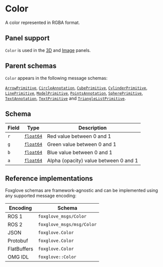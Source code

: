 # Color

A color represented in RGBA format.

## Panel support

<!--TODO: Link missing documentation when available-->

`Color` is used in the [3D](#) and [Image](#) panels.

## Parent schemas

`Color` appears in the following message schemas:

[`ArrowPrimitive`](./arrow-primitive.md), [`CircleAnnotation`](./circle-annotation.md), [`CubePrimitive`](./cube-primitive.md), [`CylinderPrimitive`](./cylinder-primitive.md), [`LinePrimitive`](./line-primitive.md), [`ModelPrimitive`](./model-primitive.md), [`PointsAnnotation`](./points-annotation.md), [`SpherePrimitive`](./sphere-primitive.md), [`TextAnnotation`](./text-annotation.md), [`TextPrimitive`](./text-primitive.md) and [`TriangleListPrimitive`](./triangle-list-primitive.md).

## Schema

| Field | Type                                     | Description                           |
| ----- | ---------------------------------------- | ------------------------------------- |
| `r`   | [`float64`](./built-in-types.md#float64) | Red value between 0 and 1             |
| `g`   | [`float64`](./built-in-types.md#float64) | Green value between 0 and 1           |
| `b`   | [`float64`](./built-in-types.md#float64) | Blue value between 0 and 1            |
| `a`   | [`float64`](./built-in-types.md#float64) | Alpha (opacity) value between 0 and 1 |

## Reference implementations

Foxglove schemas are framework-agnostic and can be implemented using any supported message encoding:

| Encoding    | Schema                    |
| ----------- | ------------------------- |
| ROS 1       | `foxglove_msgs/Color`     |
| ROS 2       | `foxglove_msgs/msg/Color` |
| JSON        | `foxglove.Color`          |
| Protobuf    | `foxglove.Color`          |
| FlatBuffers | `foxglove.Color`          |
| OMG IDL     | `foxglove::Color`         |
